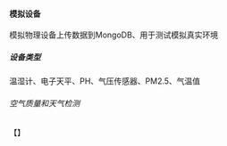 #### 模拟设备

模拟物理设备上传数据到MongoDB、用于测试模拟真实环境

##### 设备类型

温湿计、电子天平、PH、气压传感器、PM2.5、气温值

###### 空气质量和天气检测

【】